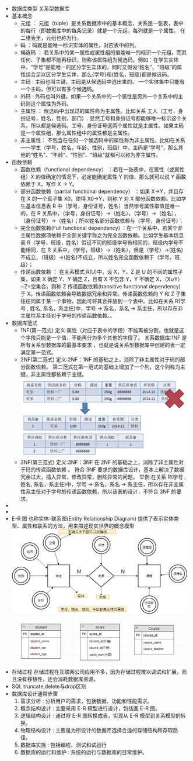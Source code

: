 - 数据库类型
  关系型数据库
- 基本概念
	- 元组 ： 元组（tuple）是关系数据库中的基本概念，关系是一张表，表中的每行（即数据库中的每条记录）就是一个元组，每列就是一个属性。 在二维表里，元组也称为行。
	- 码 ：码就是能唯一标识实体的属性，对应表中的列。
	- 候选码 ： 若关系中的某一属性或属性组的值能唯一的标识一个元组，而其任何、子集都不能再标识，则称该属性组为候选码。例如：在学生实体中，“学号”是能唯一的区分学生实体的，同时又假设“姓名”、“班级”的属性组合足以区分学生实体，那么{学号}和{姓名，班级}都是候选码。
	- 主码 : 主码也叫主键。主码是从候选码中选出来的。 一个实体集中只能有一个主码，但可以有多个候选码。
	- 外码 : 外码也叫外键。如果一个关系中的一个属性是另外一个关系中的主码则这个属性为外码。
	- 主属性 ： 候选码中出现过的属性称为主属性。比如关系 工人（工号，身份证号，姓名，性别，部门）. 显然工号和身份证号都能够唯一标示这个关系，所以都是候选码。工号、身份证号这两个属性就是主属性。如果主码是一个属性组，那么属性组中的属性都是主属性。
	- 非主属性： 不包含在任何一个候选码中的属性称为非主属性。比如在关系——学生（学号，姓名，年龄，性别，班级）中，主码是“学号”，那么其他的“姓名”、“年龄”、“性别”、“班级”就都可以称为非主属性。
- 函数依赖
	- 函数依赖（functional dependency） ：若在一张表中，在属性（或属性组）X 的值确定的情况下，必定能确定属性 Y 的值，那么就可以说 Y 函数依赖于 X，写作 X → Y。
	- 部分函数依赖（partial functional dependency） ：如果 X→Y，并且存在 X 的一个真子集 X0，使得 X0→Y，则称 Y 对 X 部分函数依赖。比如学生基本信息表 R 中（学号，身份证号，姓名）当然学号属性取值是唯一的，在 R 关系中，（学号，身份证号）->（姓名），（学号）->（姓名），（身份证号）->（姓名）；所以姓名部分函数依赖与（学号，身份证号）；
	- 完全函数依赖(Full functional dependency) ：在一个关系中，若某个非主属性数据项依赖于全部关键字称之为完全函数依赖。比如学生基本信息表 R（学号，班级，姓名）假设不同的班级学号有相同的，班级内学号不能相同，在 R 关系中，（学号，班级）->（姓名），但是（学号）->(姓名)不成立，（班级）->(姓名)不成立，所以姓名完全函数依赖于（学号，班级）；
	- 传递函数依赖 ： 在关系模式 R(U)中，设 X，Y，Z 是 U 的不同的属性子集，如果 X 确定 Y、Y 确定 Z，且有 X 不包含 Y，Y 不确定 X，（X∪Y）∩Z=空集合，则称 Z 传递函数依赖(transitive functional dependency) 于 X。传递函数依赖会导致数据冗余和异常。传递函数依赖的 Y 和 Z 子集往往同属于某一个事物，因此可将其合并放到一个表中。比如在关系 R(学号 , 姓名, 系名，系主任)中，学号 → 系名，系名 → 系主任，所以存在非主属性系主任对于学号的传递函数依赖。。
- 数据库范式
	- 1NF(第一范式)
	  定义:属性（对应于表中的字段）不能再被分割，也就是这个字段只能是一个值，不能再分为多个其他的字段了。
	  关系数据库:1NF 是所有关系型数据库的最基本要求 ，也就是说关系型数据库中创建的表一定满足第一范式。
	- 2NF(第二范式)
	  定义:2NF：1NF 的基础之上，消除了非主属性对于码的部分函数依赖。
	  第二范式在第一范式的基础上增加了一个列，这个列称为主键，非主属性都依赖于主键。
	  ![展示了第一范式到第二范式的过渡.png](../assets/image_1655103288740_0.png)
	- 3NF(第三范式)
	  定义:3NF：3NF 在 2NF 的基础之上，消除了非主属性对于码的传递函数依赖 。
	  符合 3NF 要求的数据库设计，基本上解决了数据冗余过大，插入异常，修改异常，删除异常的问题。
	  举例:在关系 R(学号 , 姓名, 系名，系主任)中，学号 → 系名，系名 → 系主任，所以存在非主属性系主任对于学号的传递函数依赖，所以该表的设计，不符合 3NF 的要求。
-
-
- E-R 图 也称实体-联系图(Entity Relationship Diagram)
  提供了表示实体类型、属性和联系的方法，用来描述现实世界的概念模型
  ![E-R图.png](../assets/image_1655101584794_0.png)
  ![数据库的关系模型.png](../assets/image_1655101636246_0.png)
- 存储过程
  存储过程在互联网公司应用不多，因为存储过程难以调试和扩展，而且没有移植性，还会消耗数据库资源。
- SQL truncate,delete与drop区别
- 数据库设计通常步骤
  1. 需求分析 : 分析用户的需求，包括数据、功能和性能需求。
  2. 概念结构设计 : 主要采用 E-R 模型进行设计，包括画 E-R 图。
  3. 逻辑结构设计 : 通过将 E-R 图转换成表，实现从 E-R 模型到关系模型的转换。
  4. 物理结构设计 : 主要是为所设计的数据库选择合适的存储结构和存取路径。
  5. 数据库实施 : 包括编程、测试和试运行
  6. 数据库的运行和维护 : 系统的运行与数据库的日常维护。